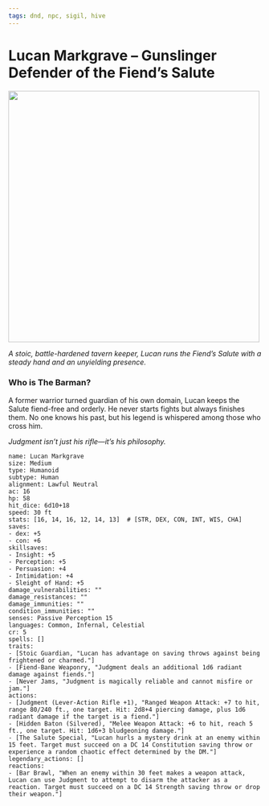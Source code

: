```yaml
---
tags: dnd, npc, sigil, hive
---
```

# Lucan Markgrave – Gunslinger Defender of the Fiend’s Salute

<img src="The Barman (refined).png" class="rightimg" height=500>

*A stoic, battle-hardened tavern keeper, Lucan runs the Fiend’s Salute with a steady hand and an unyielding presence.*

### **Who is The Barman?**

A former warrior turned guardian of his own domain, Lucan keeps the Salute fiend-free and orderly. He never starts fights but always finishes them. No one knows his past, but his legend is whispered among those who cross him. 

*Judgment isn’t just his rifle—it’s his philosophy.*


```statblock  
name: Lucan Markgrave  
size: Medium  
type: Humanoid  
subtype: Human  
alignment: Lawful Neutral  
ac: 16  
hp: 58  
hit_dice: 6d10+18  
speed: 30 ft  
stats: [16, 14, 16, 12, 14, 13]  # [STR, DEX, CON, INT, WIS, CHA]  
saves:  
- dex: +5  
- con: +6  
skillsaves:  
- Insight: +5  
- Perception: +5  
- Persuasion: +4  
- Intimidation: +4  
- Sleight of Hand: +5  
damage_vulnerabilities: ""  
damage_resistances: ""  
damage_immunities: ""  
condition_immunities: ""  
senses: Passive Perception 15  
languages: Common, Infernal, Celestial  
cr: 5  
spells: []  
traits:  
- [Stoic Guardian, "Lucan has advantage on saving throws against being frightened or charmed."]
- [Fiend-Bane Weaponry, "Judgment deals an additional 1d6 radiant damage against fiends."]
- [Never Jams, "Judgment is magically reliable and cannot misfire or jam."]
actions:  
- [Judgment (Lever-Action Rifle +1), "Ranged Weapon Attack: +7 to hit, range 80/240 ft., one target. Hit: 2d8+4 piercing damage, plus 1d6 radiant damage if the target is a fiend."]  
- [Hidden Baton (Silvered), "Melee Weapon Attack: +6 to hit, reach 5 ft., one target. Hit: 1d6+3 bludgeoning damage."]  
- [The Salute Special, "Lucan hurls a mystery drink at an enemy within 15 feet. Target must succeed on a DC 14 Constitution saving throw or experience a random chaotic effect determined by the DM."]
legendary_actions: []  
reactions:  
- [Bar Brawl, "When an enemy within 30 feet makes a weapon attack, Lucan can use Judgment to attempt to disarm the attacker as a reaction. Target must succeed on a DC 14 Strength saving throw or drop their weapon."]
```
